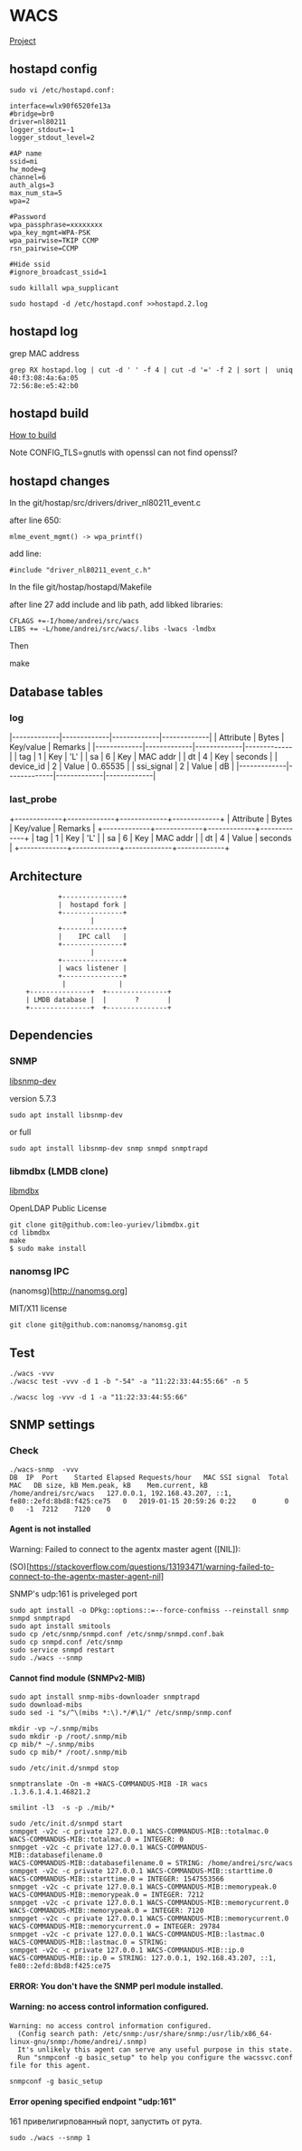 # WACS

[Project](https://docs.google.com/document/d/1Xjgj_nK7Dp-szmNC2FTRJLNodoFXepTgCzgeHNKiscw/edit?usp=sharing)

## hostapd config

```
sudo vi /etc/hostapd.conf:

interface=wlx90f6520fe13a
#bridge=br0
driver=nl80211
logger_stdout=-1
logger_stdout_level=2

#AP name
ssid=mi
hw_mode=g
channel=6
auth_algs=3
max_num_sta=5
wpa=2

#Password
wpa_passphrase=xxxxxxxx
wpa_key_mgmt=WPA-PSK
wpa_pairwise=TKIP CCMP
rsn_pairwise=CCMP

#Hide ssid
#ignore_broadcast_ssid=1

sudo killall wpa_supplicant

sudo hostapd -d /etc/hostapd.conf >>hostapd.2.log
```

## hostapd log 

grep MAC address

```
grep RX hostapd.log | cut -d ' ' -f 4 | cut -d '=' -f 2 | sort |  uniq
40:f3:08:4a:6a:05
72:56:8e:e5:42:b0
```

## hostapd build

[How to build](http://quadfinity.blogspot.com/2014/09/compile-latest-hostapd-v2.3-on-Raspberry-Pi-or-ODROID.html)

Note CONFIG_TLS=gnutls with openssl can not find openssl?

## hostapd changes

In the git/hostap/src/drivers/driver_nl80211_event.c

after line 650: 

```
mlme_event_mgmt() -> wpa_printf()
```

add line:

```
#include "driver_nl80211_event_c.h"
```

In the file git/hostap/hostapd/Makefile

after line 27 add include and lib path, add libked libraries:

```
CFLAGS +=-I/home/andrei/src/wacs
LIBS += -L/home/andrei/src/wacs/.libs -lwacs -lmdbx
```

Then

make
 
## Database tables

### log

|-------------|-------------|-------------|-------------|
|  Attribute  |    Bytes    |   Key/value |    Remarks  |
|-------------|-------------|-------------|-------------|
|  tag        |      1      |   Key       | 'L'         |
|  sa         |      6      |   Key       | MAC addr    |
|  dt         |      4      |   Key       | seconds     |
|  device_id  |      2      |   Value     | 0..65535    |
|  ssi_signal |      2      |   Value     | dB          |
|-------------|-------------|-------------|-------------|

### last_probe

+-------------+-------------+-------------+-------------+
|  Attribute  |    Bytes    |   Key/value |    Remarks  |
+-------------+-------------+-------------+-------------+
|  tag        |      1      |   Key       | 'L'         |
|  sa         |      6      |   Key       | MAC addr    |
|  dt         |      4      |   Value     | seconds     |
+-------------+-------------+-------------+-------------+

## Architecture

```
            +---------------+
            |  hostapd fork |
            +---------------+
			        |
			+---------------+
			|    IPC call   |
			+---------------+
					|
			+---------------+
			| wacs listener |
			+---------------+
	         |             | 
	+---------------+  +---------------+
	| LMDB database |  |       ?       |
	+---------------+  +---------------+
```

## Dependencies

### SNMP

[libsnmp-dev](http://www.net-snmp.org/)

version 5.7.3 

```
sudo apt install libsnmp-dev
```

or full

```
sudo apt install libsnmp-dev snmp snmpd snmptrapd 
```

### libmdbx (LMDB clone)

[libmdbx](https://github.com/leo-yuriev/libmdbx)

OpenLDAP Public License

```
git clone git@github.com:leo-yuriev/libmdbx.git
cd libmdbx
make
$ sudo make install
```

### nanomsg IPC

(nanomsg)[http://nanomsg.org]

MIT/X11 license

```
git clone git@github.com:nanomsg/nanomsg.git
```

## Test


```
./wacs -vvv 
./wacsc test -vvv -d 1 -b "-54" -a "11:22:33:44:55:66" -n 5
```

```
./wacsc log -vvv -d 1 -a "11:22:33:44:55:66"
```

## SNMP settings

### Check 

```
./wacs-snmp  -vvv
DB	IP	Port	Started	Elapsed	Requests/hour	MAC	SSI signal	Total MAC	DB size, kB	Mem.peak, kB	Mem.current, kB
/home/andrei/src/wacs	127.0.0.1, 192.168.43.207, ::1, fe80::2efd:8bd8:f425:ce75	0	2019-01-15 20:59:26	0:22	0		0	0	-1	7212	7120	0
```

#### Agent is not installed

Warning: Failed to connect to the agentx master agent ([NIL]): 

(SO)[https://stackoverflow.com/questions/13193471/warning-failed-to-connect-to-the-agentx-master-agent-nil]

SNMP's udp:161 is priveleged port

```
sudo apt install -o DPkg::options::=--force-confmiss --reinstall snmp snmpd snmptrapd
sudo apt install smitools
sudo cp /etc/snmp/snmpd.conf /etc/snmp/snmpd.conf.bak
sudo cp snmpd.conf /etc/snmp
sudo service snmpd restart
sudo ./wacs --snmp
```

#### Cannot find module (SNMPv2-MIB)

```
sudo apt install snmp-mibs-downloader snmptrapd
sudo download-mibs
sudo sed -i "s/^\(mibs *:\).*/#\1/" /etc/snmp/snmp.conf
```

```
mkdir -vp ~/.snmp/mibs
sudo mkdir -p /root/.snmp/mib
cp mib/* ~/.snmp/mibs
sudo cp mib/* /root/.snmp/mib

sudo /etc/init.d/snmpd stop

snmptranslate -On -m +WACS-COMMANDUS-MIB -IR wacs
.1.3.6.1.4.1.46821.2

smilint -l3  -s -p ./mib/*

sudo /etc/init.d/snmpd start
snmpget -v2c -c private 127.0.0.1 WACS-COMMANDUS-MIB::totalmac.0
WACS-COMMANDUS-MIB::totalmac.0 = INTEGER: 0
snmpget -v2c -c private 127.0.0.1 WACS-COMMANDUS-MIB::databasefilename.0
WACS-COMMANDUS-MIB::databasefilename.0 = STRING: /home/andrei/src/wacs
snmpget -v2c -c private 127.0.0.1 WACS-COMMANDUS-MIB::starttime.0
WACS-COMMANDUS-MIB::starttime.0 = INTEGER: 1547553566
snmpget -v2c -c private 127.0.0.1 WACS-COMMANDUS-MIB::memorypeak.0
WACS-COMMANDUS-MIB::memorypeak.0 = INTEGER: 7212
snmpget -v2c -c private 127.0.0.1 WACS-COMMANDUS-MIB::memorycurrent.0
WACS-COMMANDUS-MIB::memorypeak.0 = INTEGER: 7120
snmpget -v2c -c private 127.0.0.1 WACS-COMMANDUS-MIB::memorycurrent.0
WACS-COMMANDUS-MIB::memorycurrent.0 = INTEGER: 29784
snmpget -v2c -c private 127.0.0.1 WACS-COMMANDUS-MIB::lastmac.0
WACS-COMMANDUS-MIB::lastmac.0 = STRING:
snmpget -v2c -c private 127.0.0.1 WACS-COMMANDUS-MIB::ip.0
WACS-COMMANDUS-MIB::ip.0 = STRING: 127.0.0.1, 192.168.43.207, ::1, fe80::2efd:8bd8:f425:ce75
```

#### ERROR: You don't have the SNMP perl module installed.

#### Warning: no access control information configured.

```
Warning: no access control information configured.
  (Config search path: /etc/snmp:/usr/share/snmp:/usr/lib/x86_64-linux-gnu/snmp:/home/andrei/.snmp)
  It's unlikely this agent can serve any useful purpose in this state.
  Run "snmpconf -g basic_setup" to help you configure the wacssvc.conf file for this agent.
```  
```
snmpconf -g basic_setup
```

#### Error opening specified endpoint "udp:161"

161 привелигирпованный порт, запустить от рута.

```
sudo ./wacs --snmp 1
```
